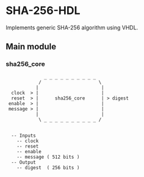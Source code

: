 # SHA-256-HDL
Implements generic SHA-256 algorithm using VHDL.

## Main module
### sha256_core

                  _ _ _ _ _ _ _ _ _ _                      
                /                     \                         
               |                       |                     
      clock  > |                       |       
      reset  > |      sha256_core      | > digest
     enable  > |                       |
     message > |                       |
               |                       |                  
                \ _ _ _ _ _ _ _ _ _ _ /                      
                                                                     
                                                                      
      -- Inputs
        -- clock
        -- reset
        -- enable
        -- message ( 512 bits )
      -- Output
        -- digest  ( 256 bits )
